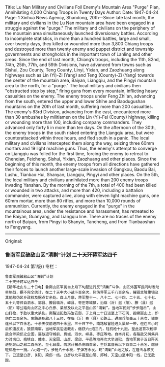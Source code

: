 Title: Lu Nan Military and Civilians Foil Enemy's Mountain Area "Purge" Plan, Annihilating 4,000 Chiang Troops in Twenty Days
Author:
Date: 1947-04-24
Page: 1
Xinhua News Agency, Shandong, 20th—Since late last month, the military and civilians in the Lu Nan mountain area have been engaged in a struggle against the "purge." The military and civilians on the periphery of the mountain area simultaneously launched diversionary battles. According to incomplete statistics, in more than a hundred battles, large and small, over twenty days, they killed or wounded more than 3,800 Chiang troops and destroyed more than twenty enemy and puppet district and township governments and strongholds in the important town of Lanling and other areas. Since the end of last month, Chiang’s troops, including the 11th, 82nd, 74th, 25th, 77th, and 59th Divisions, have advanced from towns such as Sishui, Zou County, Teng County, Linyi, Yixian, and Zaozhuang along highways such as Lin (Yi)-Zi (Yang) and Teng (County)-Zi (Yang) towards the center of the mountain area, Baiyan, Liangqiu, and the Pingyi mountain area to the north, for a "purge." The local military and civilians then "obstructed step by step," firing guns from every mountain, inflicting heavy casualties on the enemy. The enemy troops under Feng Zhi'an, advancing from the south, entered the upper and lower Shihe and Baodugushan mountains on the 20th of last month, suffering more than 200 casualties. The enemy's 83rd Division, advancing from the east, encountered more than 30 ambushes by militiamen on the Lin (Yi)-Fei (County) highway, killing or wounding more than 100, including company commanders. They advanced only forty li in more than ten days. On the afternoon of the 30th, the enemy troops in the south risked entering the Liangqiu area, but were counterattacked within three hours, and fled south in a panic. The local military and civilians intercepted them along the way, seizing three 60mm mortars and 19 light machine guns. Thus, the enemy's attempt to converge on Liangqiu was foiled for the first time, forcing the enemy to retreat to Chenqian, Feicheng, Sishui, Yixian, Zaozhuang and other places. Since the beginning of this month, the enemy troops from all directions have gathered their forces to launch another large-scale invasion of Gangkou, Baodu Bai, Lushu, Tianbao Hui, Shanyan, Liangqiu, Pingyi and other places. On the 5th, the local military and civilians annihilated more than 200 enemy troops invading Yanshan. By the morning of the 7th, a total of 400 had been killed or wounded in two attacks, and more than 420, including a battalion commander, were captured alive, along with eleven light machine guns, one 60mm mortar, more than 80 rifles, and more than 10,000 rounds of ammunition. Currently, the enemy engaged in the "purge" in the mountainous area, under the resistance and harassment, has retreated to the Baiyan, Guanyang, and Liangqiu line. There are no traces of the enemy north of Baiyan, from Pingyi to Shanyin, Tancheng, and from Tianbaoshan to Fengyang.



<hr /> 

Original: 


### 鲁南军民破敌山区“清剿”计划  二十天歼蒋军达四千

1947-04-24
第1版()
专栏：

    鲁南军民破敌山区“清剿”计划
    二十天歼蒋军达四千
    【新华社山东二十日电】鲁南山区军民自上月下旬起进行反“清剿”斗争，山区外围军民同时发动牵制战，据不完全统计，在二十天中大小战斗百余次，毙伤蒋军三千八百余名，摧毁兰陵重镇及其他敌伪区乡政权及据点廿余处。自上月底，蒋军整十一、八十二、七十四、二十五、七十七、五十九等师自泗水、邹县、滕县临沂、峄县、枣庄等城镇，沿临（沂）滋（阳）、滕（县）滋（阳）等公路向山区之中心白彦、梁邱及以北之平邑山区“清剿”。当地军民则“步步阻击”，山山打枪，予敌以重大杀伤。南路进犯敌冯治安部，于上月二十日进至上下石河、抱犊崮山上，即伤亡二百余名。东路进犯敌八十三师，在临（沂）费（县）公路上，遇民兵阻击三十余次，毙伤连长以下百余名。十余天仅前进四十余里。三十日下午，南路敌冒险进入梁邱一带，但在三小时后即遭反击，狼狈南窜，当地军民沿途截击，缴获六○炮三门，轻机枪十九挺。至此遂首次粉碎敌会师梁邱之企图，逼敌退守城前、费城、泗水、峄县、枣庄等地。自本月初，各路敌又纠集兵力对岗口、抱犊白、麓水、天宝回、山彦、梁邱、平邑等地再次大举进犯，当地军民于五日歼灭进犯兖山之敌二百余名。至七日晨，两次计被杀伤四百余，生俘其营长以下四百二十余名，缴获轻机枪十一挺，六○炮一门，步枪八十余枝，子弹万余发。现“清剿”山地之敌，在阻击与袭扰下，已退至白彦、关阳、梁邱一线。白彦以北平邑至山阴、郯城、天宝山至丰阳一线，已无敌踪。
